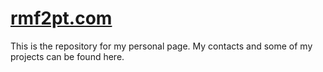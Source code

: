 # [rmf2pt.com](http://rmf2pt.com)
This is the repository for my personal page.
My contacts and some of my projects can be found here.
